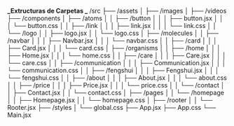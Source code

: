 

**_Extructuras de Carpetas _**
/src
├── /assets
│ ├── /images
│ ├── /videos
├── /components
│ ├── /atoms
│ │ ├── /button
│ │ │ ├── button.jsx
│ │ │ └── button.css
│ │ ├── /link
│ │ │ ├── link.jsx
│ │ │ └── link.css
│ │ └── /logo
│ │ ├── logo.jsx
│ │ └── logo.css
│ ├── /molecules
│ │ ├── /navbar
│ │ │ ├── Navbar.jsx
│ │ │ └── navbar.css
│ │ ├── /card
│ │ │ ├── Card.jsx
│ │ │ └── card.css
│ ├── /organisms
│ │ ├── /home
│ │ │ ├── Home.jsx
│ │ │ └── home.css
│ │ ├── /care
│ │ │ ├── Care.jsx
│ │ │ └── care.css
│ │ ├── /communication
│ │ │ ├── Communication.jsx
│ │ │ └── communication.css
│ │ ├── /fengshui
│ │ │ ├── Fengshui.jsx
│ │ │ └── fengshui.css
│ │ ├── /about
│ │ │ ├── About.jsx
│ │ │ └── about.css
│ │ ├── /price
│ │ │ ├── Price.jsx
│ │ │ └── price.css
│ │ └── /contact
│ │ ├── Contact.jsx
│ │ └── contact.css
│ ├── /pages
│ │ └── /homepage
│ │ ├── Homepage.jsx
│ │ └── homepage.css
│ ├── /rooter
│ │ └── Rooter.jsx
├── /styles
│ └── global.css
├── App.jsx
├── App.css
└── Main.jsx
